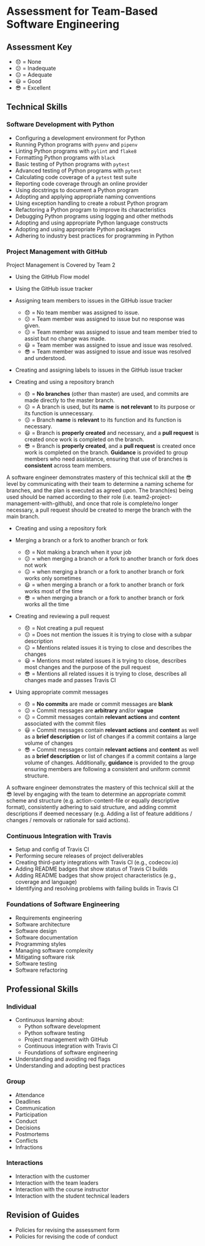 # Assessment for Team-Based Software Engineering

## Assessment Key

* :disappointed: = None
* :confused: = Inadequate
* :neutral_face: = Adequate
* :smiley: = Good
* :sunglasses: = Excellent

## Technical Skills

### Software Development with Python

* Configuring a development environment for Python
* Running Python programs with `pyenv` and `pipenv`
* Linting Python programs with `pylint` and `flake8`
* Formatting Python programs with `black`
* Basic testing of Python programs with `pytest`
* Advanced testing of Python programs with `pytest`
* Calculating code coverage of a `pytest` test suite
* Reporting code coverage through an online provider
* Using docstrings to document a Python program
* Adopting and applying appropriate naming conventions
* Using exception handling to create a robust Python program
* Refactoring a Python program to improve its characteristics
* Debugging Python programs using logging and other methods
* Adopting and using appropriate Python language constructs
* Adopting and using appropriate Python packages
* Adhering to industry best practices for programming in Python

### Project Management with GitHub

Project Management is Covered by Team 2

* Using the GitHub Flow model
* Using the GitHub issue tracker

* Assigning team members to issues in the GitHub issue tracker

  * :disappointed: = No team member was assigned to issue.
  * :confused: = Team member was assigned to issue but no response was given.
  * :neutral_face: = Team member was assigned to issue and team member tried to
    assist but no change was made.
  * :smiley: = Team member was assigned to issue and issue was resolved.
  * :sunglasses: = Team member was assigned to issue and issue was resolved and
    understood.

* Creating and assigning labels to issues in the GitHub issue tracker

* Creating and using a repository branch

  * :disappointed: = **No branches** (other than master) are used, and commits
    are made directly to the master branch.
  * :confused: = A branch is used, but its **name** is **not relevant** to its
    purpose or its function is unnecessary.
  * :neutral_face: = Branch **name** is **relevant** to its function and its
    function is necessary.
  * :smiley: = Branch is **properly created** and necessary, and a **pull
    request** is created once work is completed on the branch.
  * :sunglasses: = Branch is **properly created**, and a **pull request** is
    created once work is completed on the branch. **Guidance** is provided to
    group members who need assistance, ensuring that use of branches is
    **consistent** across team members.

A software engineer demonstrates mastery of this technical skill at the
:sunglasses: level by communicating with their team to determine a naming scheme
for branches, and the plan is executed as agreed upon. The branch(es) being used
should be named according to their role (i.e.
team2-project-management-with-github), and once that role is complete/no longer
necessary, a pull request should be created to merge the branch with the main
branch.

* Creating and using a repository fork

* Merging a branch or a fork to another branch or fork

  * :disappointed: = Not making a branch when it your job
  * :confused: = when merging a branch or a fork to another branch or fork does
    not work
  * :neutral_face: = when merging a branch or a fork to another branch or fork
    works only sometimes
  * :smiley: = when merging a branch or a fork to another branch or fork works
    most of the time
  * :sunglasses: = when merging a branch or a fork to another branch or fork
    works all the time

* Creating and reviewing a pull request

  * :disappointed: = Not creating a pull request
  * :confused: = Does not mention the issues it is trying to close with a subpar
    description
  * :neutral_face: = Mentions related issues it is trying to close and describes
    the changes
  * :smiley: = Mentions most related issues it is trying to close, describes
    most changes and the purpose of the pull request
  * :sunglasses: = Mentions all related issues it is trying to close, describes
    all changes made and passes Travis CI

* Using appropriate commit messages

  * :disappointed: = **No commits** are made or commit messages are **blank**
  * :confused: = Commit messages are **arbitrary** and/or **vague**
  * :neutral_face: = Commit messages contain **relevant actions** and
    **content** associated with the commit files
  * :smiley: = Commit messages contain **relevant actions** and **content** as
    well as a **brief description** or list of changes if a commit contains a
    large volume of changes
  * :sunglasses: = Commit messages contain **relevant actions** and **content**
    as well as a **brief description** or list of changes if a commit contains a
    large volume of changes. Additionally, **guidance** is provided to the group
    ensuring members are following a consistent and uniform commit structure.

A software engineer demonstrates the mastery of this technical skill at the
:sunglasses: level by engaging with the team to determine an appropriate commit
scheme and structure (e.g. action-content-file or equally descriptive format),
consistently adhering to said structure, and adding commit descriptions if
deemed necessary (e.g. Adding a list of feature additions / changes / removals
or rationale for said actions).

### Continuous Integration with Travis

* Setup and config of Travis CI
* Performing secure releases of project deliverables
* Creating third-party integrations with Travis CI (e.g., codecov.io)
* Adding README badges that show status of Travis CI builds
* Adding README badges that show project characteristics (e.g., coverage and
  language)
* Identifying and resolving problems with failing builds in Travis CI

### Foundations of Software Engineering

* Requirements engineering
* Software architecture
* Software design
* Software documentation
* Programming styles
* Managing software complexity
* Mitigating software risk
* Software testing
* Software refactoring

## Professional Skills

### Individual

* Continuous learning about:
  * Python software development
  * Python software testing
  * Project management with GitHub
  * Continuous integration with Travis CI
  * Foundations of software engineering
* Understanding and avoiding red flags
* Understanding and adopting best practices

### Group

* Attendance
* Deadlines
* Communication
* Participation
* Conduct
* Decisions
* Postmortems
* Conflicts
* Infractions

### Interactions

* Interaction with the customer
* Interaction with the team leaders
* Interaction with the course instructor
* Interaction with the student technical leaders

## Revision of Guides

* Policies for revising the assessment form
* Policies for revising the code of conduct
